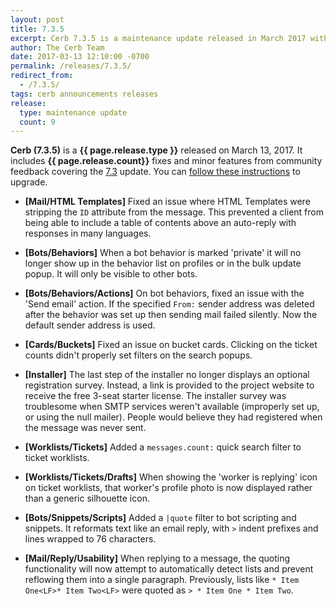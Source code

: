 ```yaml
---
layout: post
title: 7.3.5
excerpt: Cerb 7.3.5 is a maintenance update released in March 2017 with 9 fixes and minor features from community feedback.
author: The Cerb Team
date: 2017-03-13 12:10:00 -0700
permalink: /releases/7.3.5/
redirect_from:
  - /7.3.5/
tags: cerb announcements releases
release:
  type: maintenance update
  count: 9
---
```


**Cerb (7.3.5)** is a **{{ page.release.type }}** released on March 13, 2017. It includes **{{ page.release.count}}** fixes and minor features from community feedback covering the [7.3](/releases/7.3/) update.  You can [follow these instructions](/docs/upgrading/) to upgrade.

* **[Mail/HTML Templates]** Fixed an issue where HTML Templates were stripping the `ID` attribute from the message. This prevented a client from being able to include a table of contents above an auto-reply with responses in many languages.

* **[Bots/Behaviors]** When a bot behavior is marked 'private' it will no longer show up in the behavior list on profiles or in the bulk update popup. It will only be visible to other bots.

* **[Bots/Behaviors/Actions]** On bot behaviors, fixed an issue with the 'Send email' action. If the specified `From:` sender address was deleted after the behavior was set up then sending mail failed silently. Now the default sender address is used.

* **[Cards/Buckets]** Fixed an issue on bucket cards. Clicking on the ticket counts didn't properly set filters on the search popups.

* **[Installer]** The last step of the installer no longer displays an optional registration survey. Instead, a link is provided to the project website to receive the free 3-seat starter license.  The installer survey was troublesome when SMTP services weren't available (improperly set up, or using the null mailer). People would believe they had registered when the message was never sent.

* **[Worklists/Tickets]** Added a `messages.count:` quick search filter to ticket worklists.

* **[Worklists/Tickets/Drafts]** When showing the 'worker is replying' icon on ticket worklists, that worker's profile photo is now displayed rather than a generic silhouette icon.

* **[Bots/Snippets/Scripts]** Added a `|quote` filter to bot scripting and snippets. It reformats text like an email reply, with `>` indent prefixes and lines wrapped to 76 characters.

* **[Mail/Reply/Usability]** When replying to a message, the quoting functionality will now attempt to automatically detect lists and prevent reflowing them into a single paragraph. Previously, lists like `* Item One<LF>* Item Two<LF>` were quoted as `> * Item One * Item Two`.